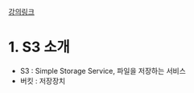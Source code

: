 [강의링크](https://opentutorials.org/course/2717/11379)

# 1. S3 소개
- S3 : Simple Storage Service, 파일을 저장하는 서비스
- 버킷 : 저장장치
